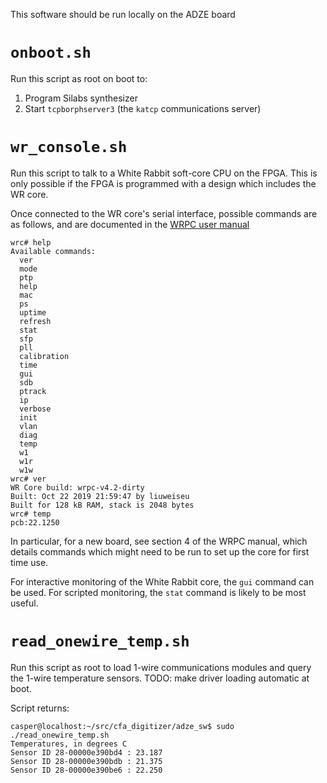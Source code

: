 This software should be run locally on the ADZE board

# `onboot.sh`

Run this script as root on boot to:

 1. Program Silabs synthesizer
 2. Start `tcpborphserver3` (the `katcp` communications server)

# `wr_console.sh`

Run this script to talk to a White Rabbit soft-core CPU on the
FPGA. This is only possible if the FPGA is programmed with a design
which includes the WR core.

Once connected to the WR core's serial interface, possible commands
are as follows, and are documented in the
[WRPC user manual](https://ohwr.org/project/wr-cores/wikis/Documents/WR-PTP-Core-v4.2-Files)

```
wrc# help
Available commands:
  ver
  mode
  ptp
  help
  mac
  ps
  uptime
  refresh
  stat
  sfp
  pll
  calibration
  time
  gui
  sdb
  ptrack
  ip
  verbose
  init
  vlan
  diag
  temp
  w1
  w1r
  w1w
wrc# ver
WR Core build: wrpc-v4.2-dirty
Built: Oct 22 2019 21:59:47 by liuweiseu
Built for 128 kB RAM, stack is 2048 bytes
wrc# temp
pcb:22.1250
```

In particular, for a new board, see section 4 of the WRPC manual, which details
commands which might need to be run to set up the core for first time use.

For interactive monitoring of the White Rabbit core,
the `gui` command can be used. For scripted monitoring, the `stat` command
is likely to be most useful.

# `read_onewire_temp.sh`

Run this script as root to load 1-wire communications modules and query
the 1-wire temperature sensors. TODO: make driver loading
automatic at boot.

Script returns:

```
casper@localhost:~/src/cfa_digitizer/adze_sw$ sudo ./read_onewire_temp.sh 
Temperatures, in degrees C
Sensor ID 28-00000e390bd4 : 23.187
Sensor ID 28-00000e390bdb : 21.375
Sensor ID 28-00000e390be6 : 22.250
```
